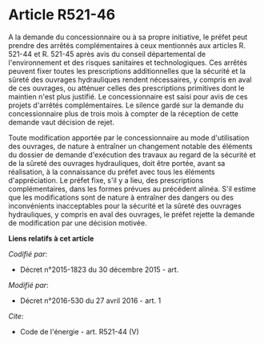 # Article R521-46

A la demande du concessionnaire ou à sa propre initiative, le préfet peut prendre des arrêtés complémentaires à ceux
mentionnés aux articles R. 521-44 et R. 521-45 après avis du conseil départemental de l'environnement et des risques
sanitaires et technologiques. Ces arrêtés peuvent fixer toutes les prescriptions additionnelles que la sécurité et la sûreté
des ouvrages hydrauliques rendent nécessaires, y compris en aval de ces ouvrages, ou atténuer celles des prescriptions
primitives dont le maintien n'est plus justifié. Le concessionnaire est saisi pour avis de ces projets d'arrêtés
complémentaires. Le silence gardé sur la demande du concessionnaire plus de trois mois à compter de la réception de cette
demande vaut décision de rejet. 

Toute modification apportée par le concessionnaire au mode d'utilisation des ouvrages, de nature à entraîner un changement
notable des éléments du dossier de demande d'exécution des travaux au regard de la sécurité et de la sûreté des ouvrages
hydrauliques, doit être portée, avant sa réalisation, à la connaissance du préfet avec tous les éléments d'appréciation. Le
préfet fixe, s'il y a lieu, des prescriptions complémentaires, dans les formes prévues au précédent alinéa. S'il estime que
les modifications sont de nature à entraîner des dangers ou des inconvénients inacceptables pour la sécurité et la sûreté des
ouvrages hydrauliques, y compris en aval des ouvrages, le préfet rejette la demande de modification par une décision motivée.

**Liens relatifs à cet article**

_Codifié par_:

  - Décret n°2015-1823 du 30 décembre 2015 - art.

_Modifié par_:

  - Décret n°2016-530 du 27 avril 2016 - art. 1

_Cite_:

  - Code de l'énergie - art. R521-44 (V)
